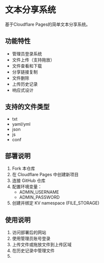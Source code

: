 # 文本分享系统

基于Cloudflare Pages的简单文本分享系统。

## 功能特性

- 管理员登录系统
- 文件上传（支持拖放）
- 文件查看和下载
- 分享链接复制
- 文件删除
- 上传历史记录
- 响应式设计

## 支持的文件类型

- txt
- yaml/yml
- json
- js
- conf

## 部署说明

1. Fork 本仓库
2. 在 Cloudflare Pages 中创建新项目
3. 连接 GitHub 仓库
4. 配置环境变量：
   - ADMIN_USERNAME
   - ADMIN_PASSWORD
5. 创建并绑定 KV namespace (FILE_STORAGE)

## 使用说明

1. 访问部署后的网站
2. 使用管理员账号登录
3. 上传文件或拖放文件到上传区域
4. 在历史记录中管理文件
5. 
